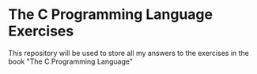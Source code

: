 # The C Programming Language Exercises
This repository will be used to store all my answers to the exercises in the book "The C Programming Language"
